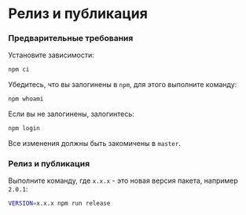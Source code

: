 # Релиз и публикация

### Предварительные требования

Установите зависимости:

```bash
npm ci
```

Убедитесь, что вы залогинены в `npm`, для этого выполните команду:

```bash
npm whoami
```

Если вы не залогинены, залогинтесь:

```bash
npm login
```

Все изменения должны быть закомичены в `master`.

### Релиз и публикация

Выполните команду, где `x.x.x` - это новая версия пакета, например `2.0.1`:

```bash
VERSION=x.x.x npm run release
```
